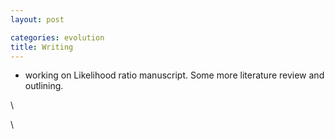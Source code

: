 ```yaml
---
layout: post

categories: evolution
title: Writing
---
```







 








-   working on Likelihood ratio manuscript. Some more literature review
    and outlining.

\

\

